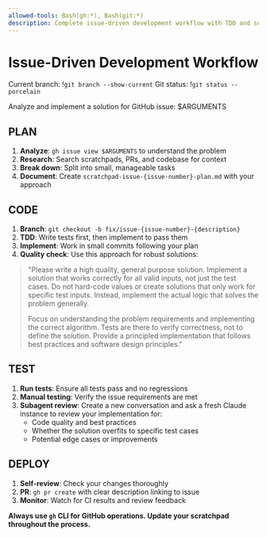 ```yaml
---
allowed-tools: Bash(gh:*), Bash(git:*)
description: Complete issue-driven development workflow with TDD and subagent review
---
```


# Issue-Driven Development Workflow

Current branch: !`git branch --show-current`
Git status: !`git status --porcelain`

Analyze and implement a solution for GitHub issue: $ARGUMENTS

## PLAN

1. **Analyze**: `gh issue view $ARGUMENTS` to understand the problem
2. **Research**: Search scratchpads, PRs, and codebase for context
3. **Break down**: Split into small, manageable tasks  
4. **Document**: Create `scratchpad-issue-{issue-number}-plan.md` with your approach

## CODE  

1. **Branch**: `git checkout -b fix/issue-{issue-number}-{description}`
2. **TDD**: Write tests first, then implement to pass them
3. **Implement**: Work in small commits following your plan
4. **Quality check**: Use this approach for robust solutions:

> "Please write a high quality, general purpose solution. Implement a solution that works correctly for all valid inputs, not just the test cases. Do not hard-code values or create solutions that only work for specific test inputs. Instead, implement the actual logic that solves the problem generally.
>
> Focus on understanding the problem requirements and implementing the correct algorithm. Tests are there to verify correctness, not to define the solution. Provide a principled implementation that follows best practices and software design principles."

## TEST

1. **Run tests**: Ensure all tests pass and no regressions
2. **Manual testing**: Verify the issue requirements are met
3. **Subagent review**: Create a new conversation and ask a fresh Claude instance to review your implementation for:
   - Code quality and best practices
   - Whether the solution overfits to specific test cases
   - Potential edge cases or improvements

## DEPLOY

1. **Self-review**: Check your changes thoroughly
2. **PR**: `gh pr create` with clear description linking to issue
3. **Monitor**: Watch for CI results and review feedback

**Always use `gh` CLI for GitHub operations. Update your scratchpad throughout the process.**
